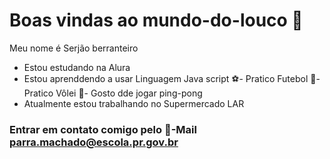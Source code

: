 # Boas vindas ao mundo-do-louco 🤡
Meu nome é Serjão berranteiro

- Estou estudando na Alura
- Estou aprenddendo a usar Linguagem Java script
⚽- Pratico Futebol
🏐- Pratico Vôlei
🏓- Gosto dde jogar ping-pong
- Atualmente estou trabalhando no Supermercado LAR

### Entrar em contato comigo pelo 📧-Mail parra.machado@escola.pr.gov.br ###

